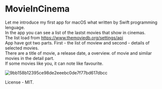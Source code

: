 # MovieInCinema

Let me introduce my first app for macOS what written by Swift programming lenguage.<br/>
In the app you can see a list of the lastst movies that show in cinemas.<br/>
The list load from https://www.themoviedb.org/settings/api<br/>
App have got two parts. First - the list of moview and second - details of selected movies.<br/>
There are a title of movie, a release date, a overview. of movie and similar movies in the detail part.<br/>
If some movies like you, it can note like favourite.<br/>

![9bb158b12395ce98de2eeebc0de7f77bd617dbcc](https://user-images.githubusercontent.com/15982074/117174655-9f2c0180-add6-11eb-97bd-3d49e5947c32.gif)


License - MIT.
